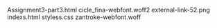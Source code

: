 Assignment3-part3.html
cicle_fina-webfont.woff2
external-link-52.png
indexs.html
styless.css
zantroke-webfont.woff
